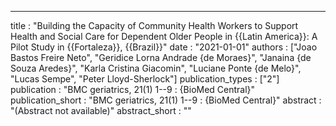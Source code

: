 ---
title : "Building the Capacity of Community Health Workers to Support Health and Social Care for Dependent Older People in {{Latin America}}: A Pilot Study in {{Fortaleza}}, {{Brazil}}"
date : "2021-01-01"
authors : ["Joao Bastos Freire Neto", "Geridice Lorna Andrade {de Moraes}", "Janaina {de Souza Aredes}", "Karla Cristina Giacomin", "Luciane Ponte {de Melo}", "Lucas Sempe", "Peter Lloyd-Sherlock"]
publication_types : ["2"]
publication : "BMC geriatrics, 21(1) 1--9 : {BioMed Central}"
publication_short : "BMC geriatrics, 21(1) 1--9 : {BioMed Central}"
abstract : "(Abstract not available)"
abstract_short : ""
